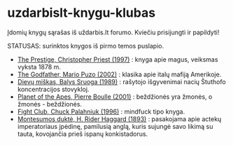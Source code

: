 # uzdarbislt-knygu-klubas

Įdomių knygų sąrašas iš uždarbis.lt forumo. Kviečiu prisijungti ir papildyti!

STATUSAS: surinktos knygos iš pirmo temos puslapio.

* [The Prestige, Christopher Priest (1997)](https://www.goodreads.com/book/show/239239.The_Prestige) : knyga apie magus, veiksmas vyksta 1878 m.
* [The Godfather, Mario Puzo (2002)](https://www.goodreads.com/book/show/22034.The_Godfather) : klasika apie italų mafiją Amerikoje.
* [Dievų miškas, Balys Sruoga (1989)](https://www.goodreads.com/book/show/2638736-diev-mi-kas) : rašytojo išgyvenimai nacių Štuthofo koncentracijos stovykloj.
* [Planet of the Apes, Pierre Boulle (2001)](https://www.goodreads.com/book/show/414895.Planet_of_the_Apes) : beždžionės yra žmonės, o žmonės - beždžionės.
* [Fight Club, Chuck Palahniuk (1996)](https://www.goodreads.com/book/show/36236124-fight-club) : mindfuck tipo knyga.
* [Montesumos duktė, H. Rider Haggard (1893)](https://www.goodreads.com/book/show/18811121-montesumos-dukt) : pasakojama apie actekų imperatoriaus įpėdinę, pamilusią anglą, kuris sujungė savo likimą su tauta, kovojančia prieš ispanų konkistadorus.
